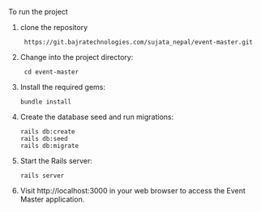 To run the project

1. clone the repository

   ```
    https://git.bajratechnologies.com/sujata_nepal/event-master.git

   ```

2. Change into the project directory:

   ```
    cd event-master
   ```

3. Install the required gems:

   ```
   bundle install
   ```

4. Create the database seed and run migrations:

   ```
   rails db:create
   rails db:seed
   rails db:migrate
   ```

5. Start the Rails server:

   ```
   rails server
   ```

6. Visit http://localhost:3000 in your web browser to access the Event Master application.
